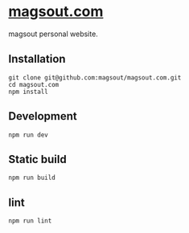 # [magsout.com](https://magsout.com/)

magsout personal website.

## Installation

```console
git clone git@github.com:magsout/magsout.com.git
cd magsout.com
npm install
```

## Development

```console
npm run dev
```

## Static build

```console
npm run build
```

## lint

```console
npm run lint
```
